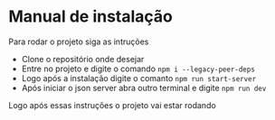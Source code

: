 # Manual de instalação

Para rodar o projeto siga as intruções

- Clone o repositório onde desejar
- Entre no projeto e digite o comando `npm i --legacy-peer-deps`
- Logo após a instalação digite o comanto `npm run start-server`
- Após iniciar o json server abra outro terminal e digite `npm run dev`

Logo após essas instruções o projeto vai estar rodando
